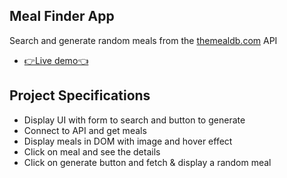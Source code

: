 ## Meal Finder App

Search and generate random meals from the [themealdb.com](www.themealdb.com) API

- [👉Live demo👈](https://fathyElgazzar.github.io/JS-mini-projects/meal-finder/)

## Project Specifications

- Display UI with form to search and button to generate
- Connect to API and get meals
- Display meals in DOM with image and hover effect
- Click on meal and see the details
- Click on generate button and fetch & display a random meal
